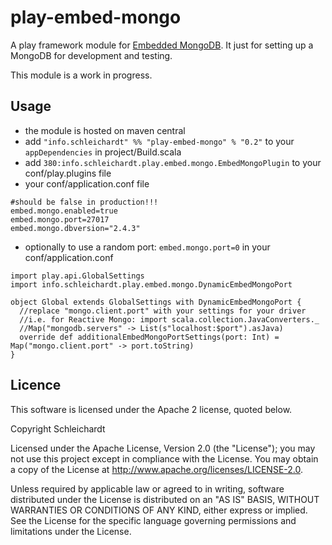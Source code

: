 play-embed-mongo
=================

A play framework module for [Embedded MongoDB](https://github.com/flapdoodle-oss/embedmongo.flapdoodle.de).
It just for setting up a MongoDB for development and testing.

This module is a work in progress.

## Usage
* the module is hosted on maven central
* add `"info.schleichardt" %% "play-embed-mongo" % "0.2"` to your `appDependencies` in project/Build.scala
* add `380:info.schleichardt.play.embed.mongo.EmbedMongoPlugin` to your conf/play.plugins file
* your conf/application.conf file

```
#should be false in production!!!
embed.mongo.enabled=true
embed.mongo.port=27017
embed.mongo.dbversion="2.4.3"
```

* optionally to use a random port: `embed.mongo.port=0` in your conf/application.conf

```
import play.api.GlobalSettings
import info.schleichardt.play.embed.mongo.DynamicEmbedMongoPort

object Global extends GlobalSettings with DynamicEmbedMongoPort {
  //replace "mongo.client.port" with your settings for your driver
  //i.e. for Reactive Mongo: import scala.collection.JavaConverters._
  //Map("mongodb.servers" -> List(s"localhost:$port").asJava)
  override def additionalEmbedMongoPortSettings(port: Int) = Map("mongo.client.port" -> port.toString)
}
```

## Licence
This software is licensed under the Apache 2 license, quoted below.

Copyright Schleichardt

Licensed under the Apache License, Version 2.0 (the "License"); you may not use this project except in compliance with the License. You may obtain a copy of the License at http://www.apache.org/licenses/LICENSE-2.0.

Unless required by applicable law or agreed to in writing, software distributed under the License is distributed on an "AS IS" BASIS, WITHOUT WARRANTIES OR CONDITIONS OF ANY KIND, either express or implied. See the License for the specific language governing permissions and limitations under the License.

